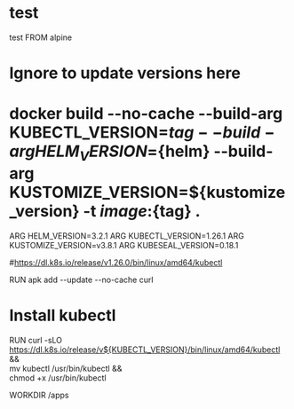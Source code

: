# test
test
FROM alpine

# Ignore to update versions here
# docker build --no-cache --build-arg KUBECTL_VERSION=${tag} --build-arg HELM_VERSION=${helm} --build-arg KUSTOMIZE_VERSION=${kustomize_version} -t ${image}:${tag} .
ARG HELM_VERSION=3.2.1
ARG KUBECTL_VERSION=1.26.1
ARG KUSTOMIZE_VERSION=v3.8.1
ARG KUBESEAL_VERSION=0.18.1

#https://dl.k8s.io/release/v1.26.0/bin/linux/amd64/kubectl

RUN apk add --update --no-cache curl

# Install kubectl 
RUN curl -sLO https://dl.k8s.io/release/v${KUBECTL_VERSION}/bin/linux/amd64/kubectl && \
    mv kubectl /usr/bin/kubectl && \
    chmod +x /usr/bin/kubectl


WORKDIR /apps
